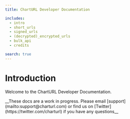 ```yaml
---
title: ChartURL Developer Documentation

includes:
  - intro
  - short_urls
  - signed_urls
  - (decrypted)_encrypted_urls
  - bulk_api
  - credits

search: true
---
```


# Introduction
Welcome to the ChartURL Developer Documentation.

<aside class="warning">
__These docs are a work in progress. Please email [support](mailto:support@charturl.com) or
find us on [Twitter](https://twitter.com/charturl) if you have any questions__
</aside>

<!-- see chartulr-api-docs/source/includes/*.md for content -->

<script>
  window.ramenSettings = { organization_id: '5639b6517765624ed7dfa103', user: {cross_domain: true} };
</script>
<script src="http://cdn.ramen.dev/assets/ramen.js" async></script>
